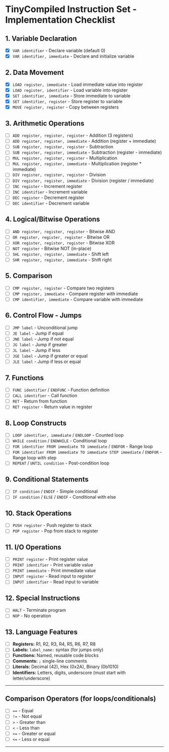 # TinyCompiled Instruction Set - Implementation Checklist

## 1. Variable Declaration
- [x] `VAR identifier` - Declare variable (default 0)
- [x] `VAR identifier, immediate` - Declare and initialize variable

## 2. Data Movement
- [x] `LOAD register, immediate` - Load immediate value into register
- [x] `LOAD register, identifier` - Load variable into register
- [x] `SET identifier, immediate` - Store immediate to variable
- [x] `SET identifier, register` - Store register to variable
- [x] `MOVE register, register` - Copy between registers

## 3. Arithmetic Operations
- [ ] `ADD register, register, register` - Addition (3 registers)
- [ ] `ADD register, register, immediate` - Addition (register + immediate)
- [ ] `SUB register, register, register` - Subtraction
- [ ] `SUB register, register, immediate` - Subtraction (register - immediate)
- [ ] `MUL register, register, register` - Multiplication
- [ ] `MUL register, register, immediate` - Multiplication (register * immediate)
- [ ] `DIV register, register, register` - Division
- [ ] `DIV register, register, immediate` - Division (register / immediate)
- [ ] `INC register` - Increment register
- [ ] `INC identifier` - Increment variable
- [ ] `DEC register` - Decrement register
- [ ] `DEC identifier` - Decrement variable

## 4. Logical/Bitwise Operations
- [ ] `AND register, register, register` - Bitwise AND
- [ ] `OR register, register, register` - Bitwise OR
- [ ] `XOR register, register, register` - Bitwise XOR
- [ ] `NOT register` - Bitwise NOT (in-place)
- [ ] `SHL register, register, immediate` - Shift left
- [ ] `SHR register, register, immediate` - Shift right

## 5. Comparison
- [ ] `CMP register, register` - Compare two registers
- [ ] `CMP register, immediate` - Compare register with immediate
- [ ] `CMP identifier, immediate` - Compare variable with immediate

## 6. Control Flow - Jumps
- [ ] `JMP label` - Unconditional jump
- [ ] `JE label` - Jump if equal
- [ ] `JNE label` - Jump if not equal
- [ ] `JG label` - Jump if greater
- [ ] `JL label` - Jump if less
- [ ] `JGE label` - Jump if greater or equal
- [ ] `JLE label` - Jump if less or equal

## 7. Functions
- [ ] `FUNC identifier` / `ENDFUNC` - Function definition
- [ ] `CALL identifier` - Call function
- [ ] `RET` - Return from function
- [ ] `RET register` - Return value in register

## 8. Loop Constructs
- [ ] `LOOP identifier, immediate` / `ENDLOOP` - Counted loop
- [ ] `WHILE condition` / `ENDWHILE` - Conditional loop
- [ ] `FOR identifier FROM immediate TO immediate` / `ENDFOR` - Range loop
- [ ] `FOR identifier FROM immediate TO immediate STEP immediate` / `ENDFOR` - Range loop with step
- [ ] `REPEAT` / `UNTIL condition` - Post-condition loop

## 9. Conditional Statements
- [ ] `IF condition` / `ENDIF` - Simple conditional
- [ ] `IF condition` / `ELSE` / `ENDIF` - Conditional with else

## 10. Stack Operations
- [ ] `PUSH register` - Push register to stack
- [ ] `POP register` - Pop from stack to register

## 11. I/O Operations
- [ ] `PRINT register` - Print register value
- [ ] `PRINT identifier` - Print variable value
- [ ] `PRINT immediate` - Print immediate value
- [ ] `INPUT register` - Read input to register
- [ ] `INPUT identifier` - Read input to variable

## 12. Special Instructions
- [ ] `HALT` - Terminate program
- [ ] `NOP` - No operation

## 13. Language Features
- [ ] **Registers:** R1, R2, R3, R4, R5, R6, R7, R8
- [ ] **Labels:** `label_name:` syntax (for jumps only)
- [ ] **Functions:** Named, reusable code blocks
- [ ] **Comments:** `;` single-line comments
- [ ] **Literals:** Decimal (42), Hex (0x2A), Binary (0b1010)
- [ ] **Identifiers:** Letters, digits, underscore (must start with letter/underscore)

---

## Comparison Operators (for loops/conditionals)
- [ ] `==` - Equal
- [ ] `!=` - Not equal
- [ ] `>` - Greater than
- [ ] `<` - Less than
- [ ] `>=` - Greater or equal
- [ ] `<=` - Less or equal

---
